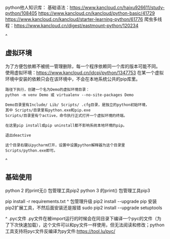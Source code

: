 python他人知识库：
基础语法：<https://www.kancloud.cn/haixu926611/study-python/108405>
<https://www.kancloud.cn/kancloud/python-basic/41729>
<https://www.kancloud.cn/kancloud/starter-learning-python/61776>
爬虫多线程：<https://www.kancloud.cn/digest/eastmount-python/120234>

^
## **虚拟环境**
为了方便包依赖不被统一管理删除，每一个程序依赖同一个库的版本可能不同。
使用虚拟环境：<https://www.kancloud.cn/idcpj/python/1347753>
在某一个虚拟环境中安装的依赖只会在该环境中，不会在本地系统公共的pip库里。
```
路径下执行，创建一个名为Demo的虚拟环境目录：
python -m venv Demo 或 virtualenv --no-site-packages Demo

Demo目录里有Include/ Lib/ Scripts/ .cfg目录，是独立的python初始环境，
其中 Scripts/目录里有python.exe和pip.exe
Scripts/目录里有个active，命令执行正式打开一个虚拟环境的终端。

在这里pip install或pip uninstall都不影响系统本地环境的pip。

退出deactive

这个目录右键以pycharm打开，设置中设置python解释器为这个目录里Scripts/python.exe即可。
```

^
## **基础使用**
python 2 的print无() 包管理工具pip2
python 3 的print() 包管理工具pip3

pip install -r requirements.txt
^
包管理升级
pip2 install --upgrade pip 
安装pip2扩展工具，不然后面安装还是报错 
sudo pip2 install --upgrade setuptools

^
.pyc文件
.py文件在被import运行的时候会在同目录下编译一个pyc的文件（为了下次快速加载），这个文件可以和py文件一样使用，但无法阅读和修改；python工具支持将pyc文件反编译为py文件:<https://tool.lu/pyc/>